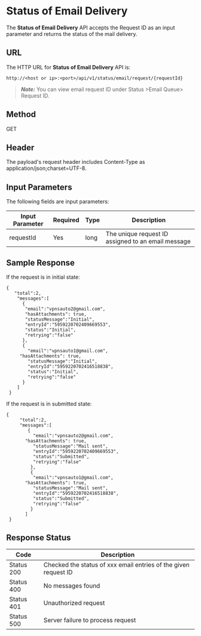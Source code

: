                            


Status of Email Delivery
========================

The **Status of Email Delivery** API accepts the Request ID as an input parameter and returns the status of the mail delivery.

URL
---

The HTTP URL for **Status of Email Delivery** API is:

```
http://<host or ip>:<port>/api/v1/status/email/request/{requestId}
```

> **_Note:_** You can view email request ID under Status >Email Queue> Request ID.

Method
------

GET

Header
------

The payload's request header includes Content-Type as application/json;charset=UTF-8.

Input Parameters
----------------

The following fields are input parameters:

  
| Input Parameter | Required | Type | Description |
| --- | --- | --- | --- |
| requestId | Yes | long | The unique request ID assigned to an email message |

Sample Response
---------------

If the request is in initial state:

```
{
   "total":2,
    "messages":[
      {
       "email":"vpnsauto2@gmail.com",
       "hasAttachments": true,
       "statusMessage":"Initial",
       "entryId":"5959220702409669553",
       "status":"Initial",
       "retrying":"false"
      },
      {
        "email":"vpnsauto1@gmail.com",
	 "hasAttachments": true,
        "statusMessage":"Initial",
        "entryId":"5959220702416518838",
        "status":"Initial",
        "retrying":"false"
      }
    ]
 }
```

If the request is in submitted state:

```
{
     "total":2,
     "messages":[
        {
          "email":"vpnsauto2@gmail.com",
	   "hasAttachments": true,
          "statusMessage":"Mail sent",
          "entryId":"5959220702409669553",
          "status":"Submitted",
          "retrying":"false"
         },
         {
          "email":"vpnsauto1@gmail.com",
	   "hasAttachments": true,
          "statusMessage":"Mail sent",
          "entryId":"5959220702416518838",
          "status":"Submitted",
          "retrying":"false"
         }
       ]
 }
```

Response Status
---------------

  
| Code | Description |
| --- | --- |
| Status 200 | Checked the status of xxx email entries of the given request ID |
| Status 400 | No messages found |
| Status 401 | Unauthorized request |
| Status 500 | Server failure to process request |
